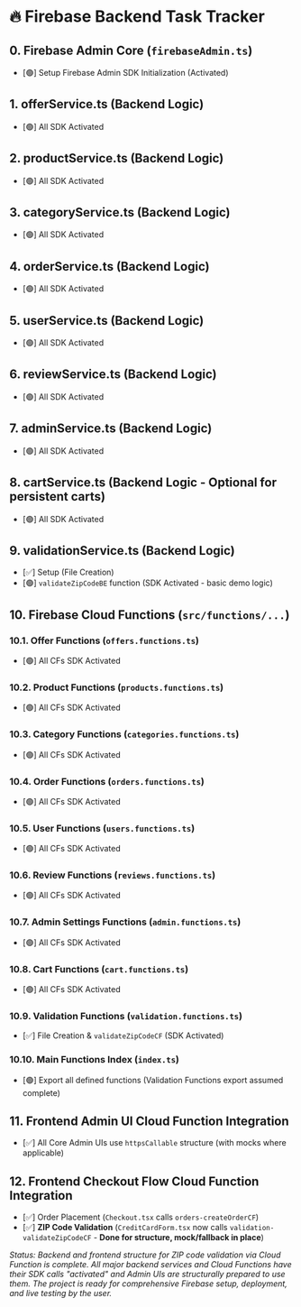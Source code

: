 # 🔥 Firebase Backend Task Tracker

## 0. Firebase Admin Core (`firebaseAdmin.ts`)
- [🟢] Setup Firebase Admin SDK Initialization (Activated)

## 1. offerService.ts (Backend Logic)
- [🟢] All SDK Activated

## 2. productService.ts (Backend Logic)
- [🟢] All SDK Activated

## 3. categoryService.ts (Backend Logic)
- [🟢] All SDK Activated

## 4. orderService.ts (Backend Logic)
- [🟢] All SDK Activated

## 5. userService.ts (Backend Logic)
- [🟢] All SDK Activated

## 6. reviewService.ts (Backend Logic)
- [🟢] All SDK Activated

## 7. adminService.ts (Backend Logic)
- [🟢] All SDK Activated

## 8. cartService.ts (Backend Logic - Optional for persistent carts)
- [🟢] All SDK Activated

## 9. validationService.ts (Backend Logic)
- [✅] Setup (File Creation)
- [🟢] `validateZipCodeBE` function (SDK Activated - basic demo logic)

## 10. Firebase Cloud Functions (`src/functions/...`)

### 10.1. Offer Functions (`offers.functions.ts`)
- [🟢] All CFs SDK Activated

### 10.2. Product Functions (`products.functions.ts`)
- [🟢] All CFs SDK Activated

### 10.3. Category Functions (`categories.functions.ts`)
- [🟢] All CFs SDK Activated

### 10.4. Order Functions (`orders.functions.ts`)
- [🟢] All CFs SDK Activated

### 10.5. User Functions (`users.functions.ts`)
- [🟢] All CFs SDK Activated

### 10.6. Review Functions (`reviews.functions.ts`)
- [🟢] All CFs SDK Activated

### 10.7. Admin Settings Functions (`admin.functions.ts`)
- [🟢] All CFs SDK Activated

### 10.8. Cart Functions (`cart.functions.ts`)
- [🟢] All CFs SDK Activated

### 10.9. Validation Functions (`validation.functions.ts`)
- [✅] File Creation & `validateZipCodeCF` (SDK Activated)

### 10.10. Main Functions Index (`index.ts`)
- [🟢] Export all defined functions (Validation Functions export assumed complete)

## 11. Frontend Admin UI Cloud Function Integration
- [✅] All Core Admin UIs use `httpsCallable` structure (with mocks where applicable)

## 12. Frontend Checkout Flow Cloud Function Integration
- [✅] Order Placement (`Checkout.tsx` calls `orders-createOrderCF`)
- [✅] **ZIP Code Validation** (`CreditCardForm.tsx` now calls `validation-validateZipCodeCF` - **Done for structure, mock/fallback in place**)

_Status: Backend and frontend structure for ZIP code validation via Cloud Function is complete. All major backend services and Cloud Functions have their SDK calls "activated" and Admin UIs are structurally prepared to use them. The project is ready for comprehensive Firebase setup, deployment, and live testing by the user._
